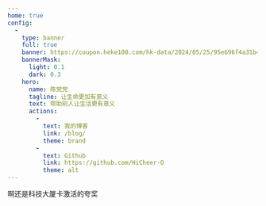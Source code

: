 ```yaml
---
home: true
config:
  -
    type: banner
    full: true
    banner: https://coupon.heke100.com/hk-data/2024/05/25/95e696f4a31b4e7d8c82df1f7402abf8.png
    bannerMask:
      light: 0.1
      dark: 0.3
    hero:
      name: 陈党党
      tagline: 让生命更加有意义
      text: 帮助别人让生活更有意义
      actions:
        -
          text: 我的博客
          link: /blog/
          theme: brand
        -
          text: Github
          link: https://github.com/HiCheer-O
          theme: alt
---
```

啊还是科技大厦卡激活的夸奖
<!-- more -->
